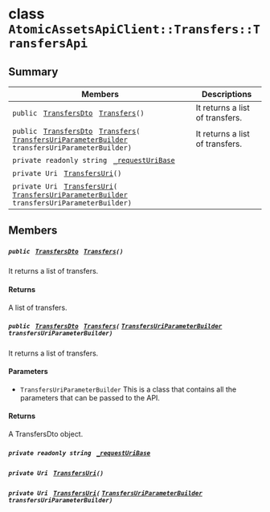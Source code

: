 # class `AtomicAssetsApiClient::Transfers::TransfersApi` 

## Summary

 Members                                | Descriptions                                
----------------------------------------|---------------------------------------------
`public ` [`TransfersDto`](AtomicAssetsApiClient--Transfers--TransfersDto.md)` ` [`Transfers`](#class_atomic_assets_api_client_1_1_transfers_1_1_transfers_api_1aec0b36332a9be12df6ebfb067da0ecba)`()` | It returns a list of transfers.
`public ` [`TransfersDto`](AtomicAssetsApiClient--Transfers--TransfersDto.md)` ` [`Transfers`](#class_atomic_assets_api_client_1_1_transfers_1_1_transfers_api_1ac692fc0ceac5e8f2bf583f1e41cabdae)`(` [`TransfersUriParameterBuilder`](AtomicAssetsApiClient--Transfers--TransfersUriParameterBuilder.md)` transfersUriParameterBuilder)` | It returns a list of transfers.
`private readonly string ` [`_requestUriBase`](#class_atomic_assets_api_client_1_1_transfers_1_1_transfers_api_1a1854c4909a1013a684af16fb52e8a387) | 
`private Uri ` [`TransfersUri`](#class_atomic_assets_api_client_1_1_transfers_1_1_transfers_api_1a75e5cf6cddb62fc9e45fbf831b1d71d1)`()` | 
`private Uri ` [`TransfersUri`](#class_atomic_assets_api_client_1_1_transfers_1_1_transfers_api_1a9388420fefbd204d7f362bc1386dc980)`(` [`TransfersUriParameterBuilder`](AtomicAssetsApiClient--Transfers--TransfersUriParameterBuilder.md)` transfersUriParameterBuilder)` | 

## Members

##### `public ` [`TransfersDto`](AtomicAssetsApiClient--Transfers--TransfersDto.md)` ` [`Transfers`](#class_atomic_assets_api_client_1_1_transfers_1_1_transfers_api_1aec0b36332a9be12df6ebfb067da0ecba)`()` 

It returns a list of transfers.

#### Returns
A list of transfers.

##### `public ` [`TransfersDto`](AtomicAssetsApiClient--Transfers--TransfersDto.md)` ` [`Transfers`](#class_atomic_assets_api_client_1_1_transfers_1_1_transfers_api_1ac692fc0ceac5e8f2bf583f1e41cabdae)`(` [`TransfersUriParameterBuilder`](AtomicAssetsApiClient--Transfers--TransfersUriParameterBuilder.md)` transfersUriParameterBuilder)` 

It returns a list of transfers.

#### Parameters
* `TransfersUriParameterBuilder` This is a class that contains all the parameters that can be passed to the API.

#### Returns
A TransfersDto object.

##### `private readonly string ` [`_requestUriBase`](#class_atomic_assets_api_client_1_1_transfers_1_1_transfers_api_1a1854c4909a1013a684af16fb52e8a387) 

##### `private Uri ` [`TransfersUri`](#class_atomic_assets_api_client_1_1_transfers_1_1_transfers_api_1a75e5cf6cddb62fc9e45fbf831b1d71d1)`()` 

##### `private Uri ` [`TransfersUri`](#class_atomic_assets_api_client_1_1_transfers_1_1_transfers_api_1a9388420fefbd204d7f362bc1386dc980)`(` [`TransfersUriParameterBuilder`](AtomicAssetsApiClient--Transfers--TransfersUriParameterBuilder.md)` transfersUriParameterBuilder)` 

